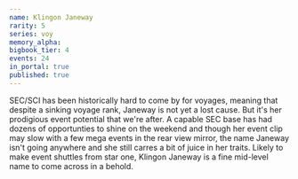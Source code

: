 ```yaml
---
name: Klingon Janeway
rarity: 5
series: voy
memory_alpha:
bigbook_tier: 4
events: 24
in_portal: true
published: true
---
```


SEC/SCI has been historically hard to come by for voyages, meaning that despite a sinking voyage rank, Janeway is not yet a lost cause. But it's her prodigious event potential that we're after. A capable SEC base has had dozens of opportunties to shine on the weekend and though her event clip may slow with a few mega events in the rear view mirror, the name Janeway isn't going anywhere and she still carres a bit of juice in her traits. Likely to make event shuttles from star one, Klingon Janeway is a fine mid-level name to come across in a behold.
